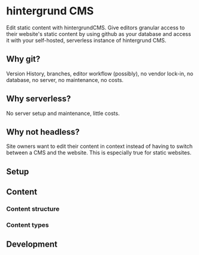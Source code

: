 # hintergrund CMS

Edit static content with hintergrundCMS.
Give editors granular access to their website's static content by using github as your database and access it with your self-hosted, serverless instance of hintergrund CMS.

## Why git?

Version History, branches, editor workflow (possibly), no vendor lock-in, no database, no server, no maintenance, no costs.

## Why serverless?

No server setup and maintenance, little costs.

## Why not headless?

Site owners want to edit their content in context instead of having to switch between a CMS and the website. This is especially true for static websites.

## Setup

## Content

### Content structure

### Content types

## Development
